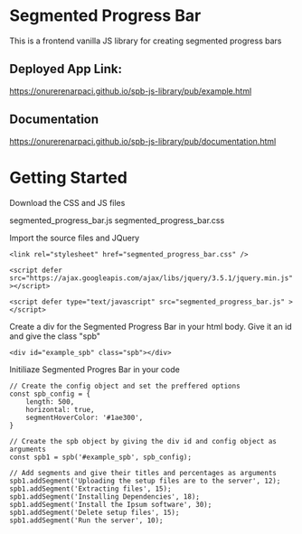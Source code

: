 # Segmented Progress Bar
This is a frontend vanilla JS library for creating segmented progress bars

## Deployed App Link: 
https://onurerenarpaci.github.io/spb-js-library/pub/example.html

## Documentation
https://onurerenarpaci.github.io/spb-js-library/pub/documentation.html


# Getting Started
Download the CSS and JS files

segmented_progress_bar.js
segmented_progress_bar.css

Import the source files and JQuery

```
<link rel="stylesheet" href="segmented_progress_bar.css" />

<script defer src="https://ajax.googleapis.com/ajax/libs/jquery/3.5.1/jquery.min.js" ></script>

<script defer type="text/javascript" src="segmented_progress_bar.js" ></script>
```

Create a div for the Segmented Progress Bar in your html body. Give it an id and give the class "spb"

```
<div id="example_spb" class="spb"></div>
```

Initiliaze Segmented Progres Bar in your code

```
// Create the config object and set the preffered options
const spb_config = {
    length: 500,
    horizontal: true,
    segmentHoverColor: '#1ae300',
}

// Create the spb object by giving the div id and config object as arguments
const spb1 = spb('#example_spb', spb_config);

// Add segments and give their titles and percentages as arguments
spb1.addSegment('Uploading the setup files are to the server', 12);
spb1.addSegment('Extracting files', 15);
spb1.addSegment('Installing Dependencies', 18);
spb1.addSegment('Install the Ipsum software', 30);
spb1.addSegment('Delete setup files', 15);
spb1.addSegment('Run the server', 10);
```
